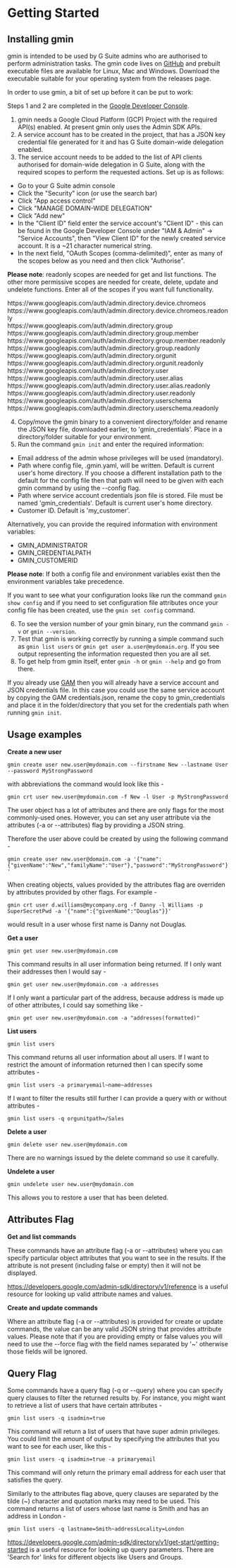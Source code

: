# Getting Started

## Installing gmin
gmin is intended to be used by G Suite admins who are authorised to perform administration tasks. The gmin code lives on [GitHub](https://github.com/plusworx/gmin) and prebuilt executable files are available for Linux, Mac and Windows. Download the executable suitable for your operating system from the releases page.

In order to use gmin, a bit of set up before it can be put to work:

Steps 1 and 2 are completed in the [Google Developer Console](https://console.developers.google.com/).

1. gmin needs a Google Cloud Platform (GCP) Project with the required API(s) enabled. At present gmin only uses the Admin SDK APIs.
2. A service account has to be created in the project, that has a JSON key credential file generated for it and has G Suite domain-wide delegation enabled.
3. The service account needs to be added to the list of API clients authorised for domain-wide delegation in G Suite, along with the required scopes to perform the requested actions. Set up is as follows:
* Go to your G Suite admin console
* Click the "Security" icon (or use the search bar)
* Click "App access control"
* Click "MANAGE DOMAIN-WIDE DELEGATION"
* Click "Add new"
* In the "Client ID" field enter the service account's "Client ID" - this can be found in the Google Developer Console under "IAM & Admin" -> "Service Accounts", then "View Client ID" for the newly created service account. It is a ~21 character numerical string.
* In the next field, "OAuth Scopes (comma-delimited)", enter as many of the scopes below as you need and then click "Authorise".

**Please note**: readonly scopes are needed for get and list functions. The other more permissive scopes are needed for
create, delete, update and undelete functions. Enter all of the scopes if you want full functionality.

<div style="display: inline">https://www.googleapis.com/auth/admin.directory.device.chromeos</div><br />
<div style="display: inline">https://www.googleapis.com/auth/admin.directory.device.chromeos.readonly</div><br />
<div style="display: inline">https://www.googleapis.com/auth/admin.directory.group</div><br />
<div style="display: inline">https://www.googleapis.com/auth/admin.directory.group.member</div><br />
<div style="display: inline">https://www.googleapis.com/auth/admin.directory.group.member.readonly</div><br />
<div style="display: inline">https://www.googleapis.com/auth/admin.directory.group.readonly</div><br />
<div style="display: inline">https://www.googleapis.com/auth/admin.directory.orgunit</div><br />
<div style="display: inline">https://www.googleapis.com/auth/admin.directory.orgunit.readonly</div><br />
<div style="display: inline">https://www.googleapis.com/auth/admin.directory.user</div><br />
<div style="display: inline">https://www.googleapis.com/auth/admin.directory.user.alias</div><br />
<div style="display: inline">https://www.googleapis.com/auth/admin.directory.user.alias.readonly</div><br />
<div style="display: inline">https://www.googleapis.com/auth/admin.directory.user.readonly</div><br />
<div style="display: inline">https://www.googleapis.com/auth/admin.directory.userschema</div><br />
<div style="display: inline">https://www.googleapis.com/auth/admin.directory.userschema.readonly</div><br />

4. Copy/move the gmin binary to a convenient directory/folder and rename the JSON key file, downloaded earlier, to 'gmin_credentials'. Place in a directory/folder suitable for your environment.
5. Run the command `gmin init` and enter the required information:

* Email address of the admin whose privileges will be used (mandatory).
* Path where config file, .gmin.yaml, will be written. Default is current user's home directory. If you choose a different installation path to the default for the config file then that path will need to be given with each gmin command by using the --config flag.
* Path where service account credentials json file is stored. File must be named 'gmin_credentials'. Default is current user's home directory.
* Customer ID. Default is 'my_customer'.

Alternatively, you can provide the required information with environment variables:

* GMIN_ADMINISTRATOR
* GMIN_CREDENTIALPATH
* GMIN_CUSTOMERID

**Please note**: If both a config file and environment variables exist then the environment variables take precedence.

If you want to see what your configuration looks like run the command `gmin show config` and if you need to set configuration file attributes once your config file has been created, use the `gmin set config` command.

6. To see the version number of your gmin binary, run the command `gmin -v` or `gmin --version`.
7. Test that gmin is working correctly by running a simple command such as `gmin list users` or `gmin get user a.user@mydomain.org`. If you see output representing the information requested then you are all set.
8. To get help from gmin itself, enter `gmin -h` or `gmin --help` and go from there.

If you already use [GAM](https://github.com/jay0lee/GAM) then you will already have a service account and JSON credentials file. In this case you could use the same service account by copying the GAM credentials.json, rename the copy to gmin_credentials and place it in the folder/directory that you set for the credentials path when running `gmin init`.

## Usage examples

**Create a new user**

`gmin create user new.user@mydomain.com --firstname New --lastname User --password MyStrongPassword`

with abbreviations the command would look like this -

`gmin crt user new.user@mydomain.com -f New -l User -p MyStrongPassword`

The user object has a lot of attributes and there are only flags for the most commonly-used ones. However, you can set any user attribute via the attributes (-a or --attributes) flag by providing a JSON string.

Therefore the user above could be created by using the following command -

`gmin create user new.user@domain.com -a '{"name":{"givenName":"New","familyName":"User"},"password":"MyStrongPassword"}'`

When creating objects, values provided by the attributes flag are overriden by attributes provided by other flags. For example -

`gmin crt user d.williams@mycompany.org -f Danny -l Williams -p SuperSecretPwd -a '{"name":{"givenName":"Douglas"}}'`

would result in a user whose first name is Danny not Douglas.

**Get a user**

`gmin get user new.user@mydomain.com`

This command results in all user information being returned. If I only want their addresses then I would say -

`gmin get user new.user@mydomain.com -a addresses`

If I only want a particular part of the address, because address is made up of other attributes, I could say something like -

`gmin get user new.user@mydomain.com -a "addresses(formatted)"`

**List users**

`gmin list users`

This command returns all user information about all users. If I want to restrict the amount of information returned then I can specify some attributes -

`gmin list users -a primaryemail~name~addresses`

If I want to filter the results still further I can provide a query with or without attributes -

`gmin list users -q orgunitpath=/Sales`

**Delete a user**

`gmin delete user new.user@mydomain.com`

There are no warnings issued by the delete command so use it carefully.

**Undelete a user**

`gmin undelete user new.user@mydomain.com`

This allows you to restore a user that has been deleted.

## Attributes Flag

**Get and list commands**

These commands have an attribute flag (-a or --attributes) where you can specify particular object attributes that you want to see in the results. If the attribute is not present (including false or empty) then it will not be displayed.

https://developers.google.com/admin-sdk/directory/v1/reference is a useful resource for looking up valid attribute names and values.

**Create and update commands**

Where an attribute flag (-a or --attributes) is provided for create or update commands, the value can be any valid JSON string that provides attribute values. Please note that if you are providing empty or false values you will need to use the --force flag with the field names separated by '~' otherwise those fields will be ignored.

## Query Flag

Some commands have a query flag (-q or --query) where you can specify query clauses to filter the returned results by. For instance, you might want to retrieve a list of users that have certain attributes -

`gmin list users -q isadmin=true`

This command will return a list of users that have super admin privileges. You could limit the amount of output by specifying the attributes that you want to see for each user, like this -

`gmin list users -q isadmin=true -a primaryemail`

This command will only return the primary email address for each user that satisfies the query.

Similarly to the attributes flag above, query clauses are separated by the tilde (~) character and quotation marks may need to be used. This command returns a list of users whose last name is Smith and has an address in London -

`gmin list users -q lastname=Smith~addressLocality=London`

https://developers.google.com/admin-sdk/directory/v1/get-start/getting-started is a useful resource for looking up query parameters. There are 'Search for' links for different objects like Users and Groups.
